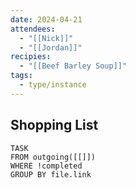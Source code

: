 ```yaml
---
date: 2024-04-21
attendees:
  - "[[Nick]]"
  - "[[Jordan]]"
recipies:
  - "[[Beef Barley Soup]]"
tags:
  - type/instance
---
```


## Shopping List
```dataview
TASK
FROM outgoing([[]])
WHERE !completed
GROUP BY file.link
```

